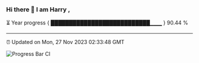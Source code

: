 ### Hi there 👋 I am Harry , 

⏳ Year progress { ███████████████████████████▁▁▁ } 90.44 %

---

⏰ Updated on Mon, 27 Nov 2023 02:33:48 GMT

![Progress Bar CI](https://github.com/duykhang68/duykhang68/workflows/Progress%20Bar%20CI/badge.svg)

